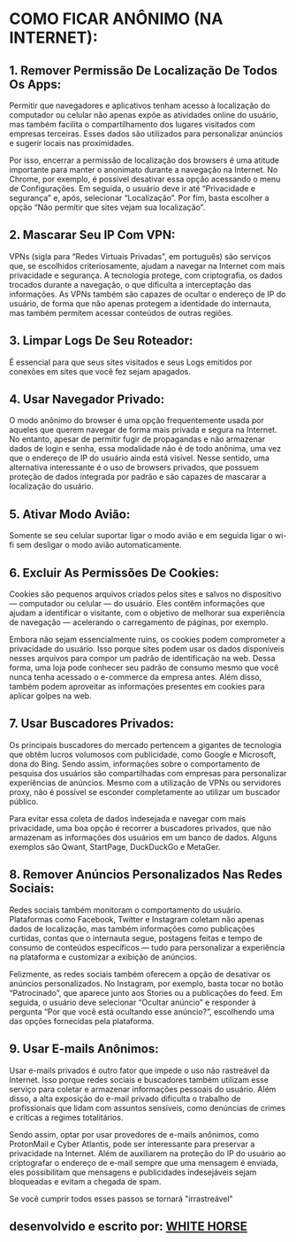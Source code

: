 # COMO FICAR ANÔNIMO (NA INTERNET):

## 1.	Remover Permissão De Localização De Todos Os Apps:

Permitir que navegadores e aplicativos tenham acesso à localização do computador ou celular não apenas expõe as atividades online do usuário, mas também facilita o compartilhamento dos lugares visitados com empresas terceiras. Esses dados são utilizados para personalizar anúncios e sugerir locais nas proximidades.

Por isso, encerrar a permissão de localização dos browsers é uma atitude importante para manter o anonimato durante a navegação na Internet. No Chrome, por exemplo, é possível desativar essa opção acessando o menu de Configurações. Em seguida, o usuário deve ir até “Privacidade e segurança” e, após, selecionar “Localização”. Por fim, basta escolher a opção “Não permitir que sites vejam sua localização”.

## 2.	Mascarar Seu IP Com VPN:

VPNs (sigla para “Redes Virtuais Privadas”, em português) são serviços que, se escolhidos criteriosamente, ajudam a navegar na Internet com mais privacidade e segurança. A tecnologia protege, com criptografia, os dados trocados durante a navegação, o que dificulta a interceptação das informações. As VPNs também são capazes de ocultar o endereço de IP do usuário, de forma que não apenas protegem a identidade do internauta, mas também permitem acessar conteúdos de outras regiões.

## 3.	Limpar Logs De Seu Roteador:

É essencial para que seus sites visitados e seus Logs emitidos por conexões em sites que você fez sejam apagados.

## 4.	Usar Navegador Privado:

O modo anônimo do browser é uma opção frequentemente usada por aqueles que querem navegar de forma mais privada e segura na Internet. No entanto, apesar de permitir fugir de propagandas e não armazenar dados de login e senha, essa modalidade não é de todo anônima, uma vez que o endereço de IP do usuário ainda está visível. Nesse sentido, uma alternativa interessante é o uso de browsers privados, que possuem proteção de dados integrada por padrão e são capazes de mascarar a localização do usuário.

## 5.	Ativar Modo Avião:

Somente se seu celular suportar ligar o modo avião e em seguida ligar o wi-fi sem desligar o modo avião automaticamente.

## 6.	Excluir As Permissões De Cookies:

Cookies são pequenos arquivos criados pelos sites e salvos no dispositivo — computador ou celular — do usuário. Eles contêm informações que ajudam a identificar o visitante, com o objetivo de melhorar sua experiência de navegação — acelerando o carregamento de páginas, por exemplo.

Embora não sejam essencialmente ruins, os cookies podem comprometer a privacidade do usuário. Isso porque sites podem usar os dados disponíveis nesses arquivos para compor um padrão de identificação na web. Dessa forma, uma loja pode conhecer seu padrão de consumo mesmo que você nunca tenha acessado o e-commerce da empresa antes. Além disso, também podem aproveitar as informações presentes em cookies para aplicar golpes na web.

## 7.	Usar Buscadores Privados:

Os principais buscadores do mercado pertencem a gigantes de tecnologia que obtêm lucros volumosos com publicidade, como Google e Microsoft, dona do Bing. Sendo assim, informações sobre o comportamento de pesquisa dos usuários são compartilhadas com empresas para personalizar experiências de anúncios. Mesmo com a utilização de VPNs ou servidores proxy, não é possível se esconder completamente ao utilizar um buscador público.

Para evitar essa coleta de dados indesejada e navegar com mais privacidade, uma boa opção é recorrer a buscadores privados, que não armazenam as informações dos usuários em um banco de dados. Alguns exemplos são Qwant, StartPage, DuckDuckGo e MetaGer.

## 8.	Remover Anúncios Personalizados Nas Redes Sociais:

Redes sociais também monitoram o comportamento do usuário. Plataformas como Facebook, Twitter e Instagram coletam não apenas dados de localização, mas também informações como publicações curtidas, contas que o internauta segue, postagens feitas e tempo de consumo de conteúdos específicos — tudo para personalizar a experiência na plataforma e customizar a exibição de anúncios.

Felizmente, as redes sociais também oferecem a opção de desativar os anúncios personalizados. No Instagram, por exemplo, basta tocar no botão “Patrocinado”, que aparece junto aos Stories ou a publicações do feed. Em seguida, o usuário deve selecionar “Ocultar anúncio” e responder à pergunta “Por que você está ocultando esse anúncio?”, escolhendo uma das opções fornecidas pela plataforma.

## 9.	Usar E-mails Anônimos:

Usar e-mails privados é outro fator que impede o uso não rastreável da Internet. Isso porque redes sociais e buscadores também utilizam esse serviço para coletar e armazenar informações pessoais do usuário. Além disso, a alta exposição do e-mail privado dificulta o trabalho de profissionais que lidam com assuntos sensíveis, como denúncias de crimes e críticas a regimes totalitários.

Sendo assim, optar por usar provedores de e-mails anônimos, como ProtonMail e Cyber Atlantis, pode ser interessante para preservar a privacidade na Internet. Além de auxiliarem na proteção do IP do usuário ao criptografar o endereço de e-mail sempre que uma mensagem é enviada, eles possibilitam que mensagens e publicidades indesejáveis sejam bloqueadas e evitam a chegada de spam.


Se você cumprir todos esses passos se tornará "irrastreável"

## desenvolvido e escrito por: [WHITE HORSE](https://github.com/Whithss/)
